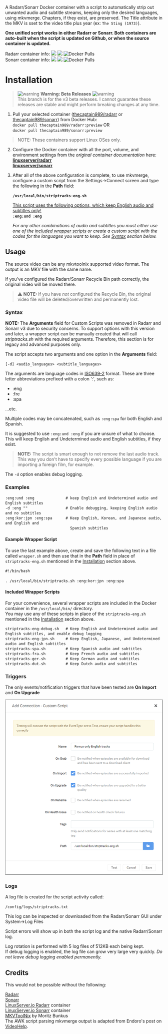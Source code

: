 A Radarr/Sonarr Docker container with a script to automatically strip out unwanted audio and subtitle streams, keeping only the desired languages, using mkvmerge. Chapters, if they exist, are preserved. The Title attribute in the MKV is sset to the video title plus year (ex: `The Sting (1973)`).

**One unified script works in either Radarr or Sonarr.  Both containers are auto-built when the script is updated on Github, or when the source container is updated.**

Radarr container info:
[![](https://images.microbadger.com/badges/image/thecaptain989/radarr.svg)](https://microbadger.com/images/thecaptain989/radarr "Get your own image badge on microbadger.com")
[![](https://images.microbadger.com/badges/version/thecaptain989/radarr.svg)](https://microbadger.com/images/thecaptain989/radarr "Get your own version badge on microbadger.com")
![Docker Pulls](https://img.shields.io/docker/pulls/thecaptain989/radarr "Radarr Container Pulls")   
Sonarr container info:
[![](https://images.microbadger.com/badges/image/thecaptain989/sonarr.svg)](https://microbadger.com/images/thecaptain989/sonarr "Get your own image badge on microbadger.com")
[![](https://images.microbadger.com/badges/version/thecaptain989/sonarr.svg)](https://microbadger.com/images/thecaptain989/sonarr "Get your own version badge on microbadger.com")
![Docker Pulls](https://img.shields.io/docker/pulls/thecaptain989/sonarr "Sonarr Container Pulls")

# Installation
>![warning] **Warning: Beta Releases** ![warning]   
>This branch is for the v3 beta releases. I cannot guarantee these releases are stable and might perform breaking changes at any time.

1. Pull your selected container ([thecaptain989/radarr](https://hub.docker.com/r/thecaptain989/radarr "TheCaptain989's Radarr container") or [thecaptain989/sonarr](https://hub.docker.com/r/thecaptain989/sonarr "TheCaptain989's Sonarr container")) from Docker Hub:  
  `docker pull thecaptain989/radarr:preview`   OR  
  `docker pull thecaptain989/sonarr:preview`

>NOTE: These containers support Linux OSes only.

2. Configure the Docker container with all the port, volume, and environment settings from the *original container documentation* here:  
   **[linuxserver/radarr](https://hub.docker.com/r/linuxserver/radarr "Docker container")**  
   **[linuxserver/sonarr](https://hub.docker.com/r/linuxserver/sonarr "Docker container")**

3. After all of the above configuration is complete, to use mkvmerge, configure a custom script from the Settings->Connect screen and type the following in the **Path** field:  

      **`/usr/local/bin/striptracks-eng.sh`**  

      <ins>This script uses the following options, which keep English audio and subtitles only!</ins>  
      **`:eng:und :eng`**

      *For any other combinations of audio and subtitles you must either use one of the [included wrapper scripts](./README.md#included-wrapper-scripts) or create a custom script with the codes for the languages you want to keep.  See [Syntax](./README.md#syntax) section below.*

## Usage
The source video can be any mkvtoolnix supported video format. The output is an MKV file with the same name.

If you've configured the Radarr/Sonarr Recycle Bin path correctly, the original video will be moved there.  
>:warning: **NOTE:** If you have *not* configured the Recycle Bin, the original video file will be deleted/overwritten and permanently lost.

### Syntax
**NOTE:** The **Arguments** field for Custom Scripts was removed in Radarr and Sonarr v3 due to security concerns. To support options with this version and later, a wrapper script can be manually created that will call *striptracks.sh* with the required arguments. Therefore, this section is for legacy and advanced purposes only.

The script accepts two arguments and one option in the **Arguments** field:

`[-d] <audio_languages> <subtitle_languages>`

The arguments are language codes in [ISO639-2](https://en.wikipedia.org/wiki/List_of_ISO_639-2_codes "List of ISO 639-2 codes") format. These are three letter abbreviations prefixed with a colon ':', such as:

* :eng
* :fre
* :spa

...etc.  

Multiple codes may be concatenated, such as `:eng:spa` for both English and Spanish.  

It is suggested to use `:eng:und :eng` if you are unsure of what to choose. This will keep English and Undetermined audio and English subtitles, if they exist.
>**NOTE:** The script is smart enough to not remove the last audio track. This way you don't have to specify every possible language if you are importing a foreign film, for example.

The `-d` option enables debug logging.

### Examples
```
:eng:und :eng              # keep English and Undetermined audio and English subtitles
-d :eng ""                 # Enable debugging, keeping English audio and no subtitles
:eng:kor:jpn :eng:spa      # Keep English, Korean, and Japanese audio, and English and 
                             Spanish subtitles
```

#### Example Wrapper Script
To use the last example above, create and save the following text in a file called `wrapper.sh` and then use that in the **Path** field in place of `striptracks-eng.sh` mentioned in the [Installation](./README.md#installation) section above.
```
#!/bin/bash

. /usr/local/bin/striptracks.sh :eng:kor:jpn :eng:spa
```

#### Included Wrapper Scripts
For your convenience, several wrapper scripts are included in the Docker container in the `/usr/local/bin/` directory.  
You may use any of these scripts in place of the `striptracks-eng.sh` mentioned in the [Installation](./README.md#installation) section above.

```
striptracks-eng-debug.sh   # Keep English and Undetermined audio and English subtitles, and enable debug logging
striptracks-eng-jpn.sh     # Keep English, Japanese, and Undetermined audio and English subtitles
striptracks-spa.sh         # Keep Spanish audio and subtitles
striptracks-fra.sh         # Keep French audio and subtitles
striptracks-ger.sh         # Keep German audio and subtitles
striptracks-dut.sh         # Keep Dutch audio and subtitles
```

### Triggers
The only events/notification triggers that have been tested are **On Import** and **On Upgrade**

![striptracks](https://raw.githubusercontent.com/TheCaptain989/radarr-striptracks/preview/images/striptracks-v3.png "Radarr/Sonarr custom script settings")

### Logs
A log file is created for the script activity called:

`/config/logs/striptracks.txt`

This log can be inspected or downloaded from the Radarr/Sonarr GUI under System->Log Files

Script errors will show up in both the script log and the native Radarr/Sonarr log.

Log rotation is performed with 5 log files of 512KB each being kept.  
If debug logging is enabled, the log file can grow very large very quickly.  *Do not leave debug logging enabled permanently.*

## Credits

This would not be possible without the following:

[Radarr](http://radarr.video/ "Radarr homepage")  
[Sonarr](http://sonarr.tv/ "Sonarr homepage")  
[LinuxServer.io Radarr](https://hub.docker.com/r/linuxserver/radarr "Docker container") container  
[LinuxServer.io Sonarr](https://hub.docker.com/r/linuxserver/sonarr "Docker container") container  
[MKVToolNix](https://mkvtoolnix.download/ "MKVToolNix homepage") by Moritz Bunkus  
The AWK script parsing mkvmerge output is adapted from Endoro's post on [VideoHelp](https://forum.videohelp.com/threads/343271-BULK-remove-non-English-tracks-from-MKV-container#post2292889).

[warning]: http://files.softicons.com/download/application-icons/32x32-free-design-icons-by-aha-soft/png/32/Warning.png "Warning"
